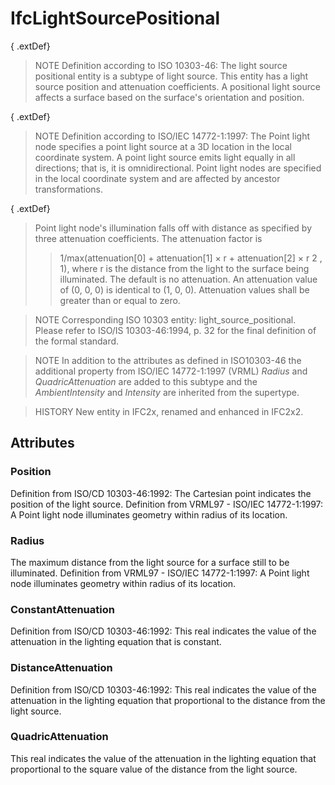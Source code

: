 # IfcLightSourcePositional

{ .extDef}
<!-- end of short definition -->

> NOTE Definition according to ISO 10303-46:
> The light source positional entity is a subtype of light source. This entity has a light source position and attenuation coefficients. A positional light source affects a surface based on the surface's orientation and position.

{ .extDef}
> NOTE Definition according to ISO/IEC 14772-1:1997:
> The Point light node specifies a point light source at a 3D location in the local coordinate system. A point light source emits light equally in all directions; that is, it is omnidirectional. Point light nodes are specified in the local coordinate system and are affected by ancestor transformations.

{ .extDef}
> Point light node's illumination falls off with distance as specified by three attenuation coefficients. The attenuation factor is
>> 1/max(attenuation[0] + attenuation[1] × r + attenuation[2] × r 2 , 1),
> where r is the distance from the light to the surface being illuminated. The default is no attenuation. An attenuation value of (0, 0, 0) is identical to (1, 0, 0). Attenuation values shall be greater than or equal to zero.

> NOTE Corresponding ISO 10303 entity: light_source_positional. Please refer to ISO/IS 10303-46:1994, p. 32 for the final definition of the formal standard.

> NOTE In addition to the attributes as defined in ISO10303-46 the additional property from ISO/IEC 14772-1:1997 (VRML) _Radius_ and _QuadricAttenuation_ are added to this subtype and the _AmbientIntensity_ and _Intensity_ are inherited from the supertype.

> HISTORY New entity in IFC2x, renamed and enhanced in IFC2x2.

## Attributes

### Position
Definition from ISO/CD 10303-46:1992: The Cartesian point indicates the position of the light source.
Definition from VRML97 - ISO/IEC 14772-1:1997: A Point light node illuminates geometry within radius of its location.

### Radius
The maximum distance from the light source for a surface still to be illuminated.
Definition from VRML97 - ISO/IEC 14772-1:1997: A Point light node illuminates geometry within radius of its location.

### ConstantAttenuation
Definition from ISO/CD 10303-46:1992: This real indicates the value of the attenuation in the lighting equation that is constant.

### DistanceAttenuation
Definition from ISO/CD 10303-46:1992: This real indicates the value of the attenuation in the lighting equation that proportional to the distance from the light source.

### QuadricAttenuation
This real indicates the value of the attenuation in the lighting equation that proportional to the square value of the distance from the light source.
